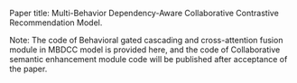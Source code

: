 Paper title: Multi-Behavior Dependency-Aware Collaborative Contrastive Recommendation Model.

Note: The code of Behavioral gated cascading and cross-attention fusion module in MBDCC model is provided here, 
and the code of Collaborative semantic enhancement module code will be published after acceptance of the paper.
